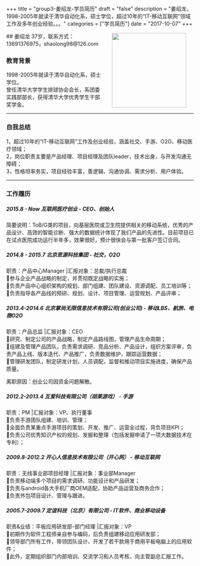 +++
title = "group3-姜绍龙-学员简历"
draft = "false"
description = "姜绍龙，1998-2005年就读于清华自动化系，硕士学位，超过10年的“IT-移动互联网”领域工作及多年创业经验。。。"
categories = ["学员简历"]
date = "2017-10-07"
+++

<img src="/post/head-shaolong.png" width="200" align="right" hspace="20" vspace="2" />
## 姜绍龙
37岁，联系方式：13691376975，shaolong98@126.com

### 教育背景
1998-2005年就读于清华自动化系，硕士学位。<br/>
曾任清华大学学生排球协会会长，系团委实践部部长，获得清华大学优秀学生干部奖学金。

* * *
### 自我总结
1，超过10年的“IT-移动互联网”工作及创业经验，涵盖社交、手游、O2O、移动医疗领域；<br/>
2，岗位职责主要是产品经理、项目经理及团队leader，技术出身，与开发沟通无障碍；<br/>
3，性格坦率务实，项目经验丰富，善逻辑、沟通协调、需求分析、用户体验。<br/>

* * *
### 工作履历

##### 2015.8 - Now	  互联网医疗创业 - CEO、创始人
简要说明：ToB/G类的项目，向基层医院或卫生院提供相关的移动系统，优秀的产品设计、高效的智能诊断、强大的数据统计体现了我们产品的先进性。目前项目已在试点医院成功运行半年多，效果很好，预计很快会与第一批客户签订合同。

##### 2014.8 - 2015.7	  北京思源科技集团 - 社交，O2O
职责：产品中心Manager |汇报对象：总裁/执行总裁<br/>
参与企业产品战略的制定，并贯彻既定战略的实施；<br/>
负责产品中心组织架构的规划、部门组建、团队建设、资源调配、员工培训等； <br/>
负责指导各产品线的预研、规划、设计、项目管理、运营规划、产品评审； <br/>

##### 2013.4-2014.6	  北京掌尚无限信息技术有限公司(创业公司) - 移动LBS、航旅、电商O2O
职责：产品总监 |汇报对象：CEO<br/>
研究、制定公司的产品战略，制定产品路线图，管理产品生命周期；<br/>
组建及管理产品团队，负责需求调研、竞品分析、产品设计，组织方案评审，负责产品上线、版本迭代、产品推广，负责数据维护，跟踪运营数据；<br/>
管理研发团队，制定研发计划，人员调配，监督和推动项目实施进度，确保产品质量。<br/>

离职原因：创业公司因资金问题解散。

##### 2012.2-2013.4  	互爱科技有限公司（胡莱游戏） - 手游
职责：PM |汇报对象：VP、执行董事<br/>
负责手游团队组建、培训、管理；<br/>
全面负责某重点手游项目的策划、开发、推广、运营全过程，背负项目KPI；<br/>
负责公司优秀知识产权的规划、发掘和整理（包括发掘申请了一项大数据技术在专利）；<br/>

##### 2009.8-2012.2    开心人信息技术有限公司（开心网） - 移动互联网
职责：无线事业部项目经理 |汇报对象：事业部Manager<br/>
负责移动端多个项目的需求调研、功能设计和产品研发； <br/>
负责与android各大手机厂商OEM适配，协助产品运营及商务合作；<br/> 
负责外包项目设计、管理与跟进。<br/>

##### 2005.7-2009.7  定谊科技（北京）有限公司 - IT软件、商业移动设备
职责&业绩：平板应用研发部-部门经理 |汇报对象：VP <br/>
初期作为软件工程师亲自参与编码，后负责组建移动应用研发部；<br/>
领导部门所有工作，带领团队设计、开发了若干款用于商用平板电脑上的应用软件；<br/>
此外，定期组织部门内部培训、交流学习和人员考核，向主管副总汇报工作。<br/>
